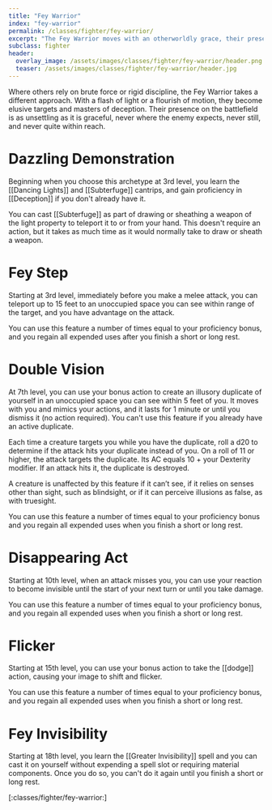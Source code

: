 ```yaml
---
title: "Fey Warrior"
index: "fey-warrior"
permalink: /classes/fighter/fey-warrior/
excerpt: "The Fey Warrior moves with an otherworldly grace, their presence flickering like moonlight through leaves."
subclass: fighter
header:
  overlay_image: /assets/images/classes/fighter/fey-warrior/header.png
  teaser: /assets/images/classes/fighter/fey-warrior/header.jpg
---
```

Where others rely on brute force or rigid discipline, the Fey Warrior takes a different approach. With a flash of light or a flourish of motion, they become elusive targets and masters of deception. Their presence on the battlefield is as unsettling as it is graceful, never where the enemy expects, never still, and never quite within reach.

# Dazzling Demonstration
Beginning when you choose this archetype at 3rd level, you learn the [[Dancing Lights]] and [[Subterfuge]] cantrips, and gain proficiency in [[Deception]] if you don't already have it.

You can cast [[Subterfuge]] as part of drawing or sheathing a weapon of the light property to teleport it to or from your hand. This doesn't require an action, but it takes as much time as it would normally take to draw or sheath a weapon.

# Fey Step
Starting at 3rd level, immediately before you make a melee attack, you can teleport up to 15 feet to an unoccupied space you can see within range of the target, and you have advantage on the attack.

You can use this feature a number of times equal to your proficiency bonus, and you regain all expended uses after you finish a short or long rest.

# Double Vision
At 7th level, you can use your bonus action to create an illusory duplicate of yourself in an unoccupied space you can see within 5 feet of you. It moves with you and mimics your actions, and it lasts for 1 minute or until you dismiss it (no action required). You can't use this feature if you already have an active duplicate.

Each time a creature targets you while you have the duplicate, roll a d20 to determine if the attack hits your duplicate instead of you. On a roll of 11 or higher, the attack targets the duplicate. Its AC equals 10 + your Dexterity modifier. If an attack hits it, the duplicate is destroyed.

A creature is unaffected by this feature if it can’t see, if it relies on senses other than sight, such as blindsight, or if it can perceive illusions as false, as with truesight.

You can use this feature a number of times equal to your proficiency bonus and you regain all expended uses when you finish a short or long rest.

# Disappearing Act
Starting at 10th level, when an attack misses you, you can use your reaction to become invisible until the start of your next turn or until you take damage.

You can use this feature a number of times equal to your proficiency bonus, and you regain all expended uses when you finish a short or long rest.

# Flicker
Starting at 15th level, you can use your bonus action to take the [[dodge]] action, causing your image to shift and flicker. 

You can use this feature a number of times equal to your proficiency bonus, and you regain all expended uses when you finish a short or long rest.

# Fey Invisibility
Starting at 18th level, you learn the [[Greater Invisibility]] spell and you can cast it on yourself without expending a spell slot or requiring material components. Once you do so, you can't do it again until you finish a short or long rest.

[:classes/fighter/fey-warrior:]
